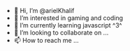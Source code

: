 - 👋 Hi, I’m @arielKhalif
- 👀 I’m interested in gaming and coding
- 🌱 I’m currently learning javascript ^3^
- 💞️ I’m looking to collaborate on ...
- 📫 How to reach me ...

<!---
arielKhalif/arielKhalif is a ✨ special ✨ repository because its `README.md` (this file) appears on your GitHub profile.
You can click the Preview link to take a look at your changes.
--->
